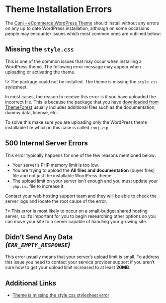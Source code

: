 # Theme Installation Errors

The [Conj - eCommerce WordPress Theme](https://themeforest.net/item/conj-ecommerce-wordpress-theme/21935639?ref=mypreview) should install without any errors on any up to date WordPress installation, although on some occasions people may encounter issues which most common ones are outlined below:

## Missing the `style.css`

This is one of the common issues that may occur when installing a WordPress theme. The following error message may appear when uploading or activating the theme.

!> The package could not be installed. The theme is missing the `style.css` stylesheet.

In most cases, the reason to receive this error is if you have uploaded the incorrect file. This is because the package that you have [downloaded from ThemeForest](download-conj-wordpress-theme) usually includes additional files such as the documentation, dummy data, license, etc.

To solve this make sure you are uploading only the WordPress theme installable file which in this case is called `conj.zip`

## 500 Internal Server Errors

This error typically happens for one of the few reasons mentioned below:

* Your server’s PHP memory limit is too low.
* You are trying to upload the **All files and documentation** (buyer files) file and not just the installable WordPress theme.
* The upload limit on your server isn’t enough and you must update your `php.ini` file to increase it.

Contact your web hosting support team and they will be able to check the server logs and locate the root cause of the error.

?> This error is most likely to occur on a small-budget shared hosting server, so it’s important for you to begin researching other options so you can move your site to a server capable of handling your growing site.

## Didn’t Send Any Data<br/>*(`ERR_EMPTY_RESPONSE`)*

This error usually means that your server’s upload limit is small. To address this issue you need to contact your service provider support if you aren’t sure how to get your upload limit increased to at least **20MB**.

## Additional Links

* [Theme is missing the style.css stylesheet error](https://help.market.envato.com/hc/en-us/articles/202821510-Theme-is-missing-the-style-css-stylesheet-error)
